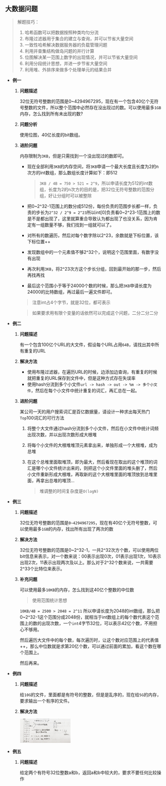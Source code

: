 ## 大数据问题

> 解题技巧：
>
> 1. 哈希函数可以把数据按照种类均匀分流
> 2. 布隆过滤器用于集合的建立与查询，并可以节省大量空间
> 3. 一致性哈希解决数据服务器的负载管理问题
> 4. 利用并查集结构做岛问题的并行计算
> 5. 位图解决某一范围上数字的出现情况，并可以节省大量空间
> 6. 利用分段统计思想，并进一步节省大量空间
> 7. 利用堆、外排序来做多个处理单元的结果合并

* **例一**

  1. **问题描述**

     32位无符号整数的范围是0~4294967295，现在有一个包含40亿个无符号整数的文件，所以整个范围中必然存在没出现过的数。可以使用最多`1GB`内存，怎么找到所有未出现的数?

  2. **问题分析**

     使用位图，40亿长度的bit数组。

  3. **进阶问题**

     内存限制为`3KB`，但是只需找到一个没出现过的数即可。

     * 现在全部利用`3KB`的内存空间，将`3KB`申请一个最大长度且长度为2的n次方的int数组，那么数组长度计算如下：即512

       > `3KB / 4B = 750 > 521 = 2^9`，所以申请长度为512的int数组，长度为2的n次方的目的是，把32位无符号整数的范围分组，好让分组时可以被整除

     * 把0~2^32-1范围上的数分成512份，每份负责的范围步长都一样，负责的步长为`2^32 / 2^9 = 2^23`所以int[0]负责看0~2^23-1范围上的数是不是都出现了，这里就算重合导致认为都出现了也没关系，因为肯定有一组数量不够，我们找到一组就可以了。

     * 对所有的数遍历，然后对每个数字除以2^23，余数就是下标位置，该下标位置++

     * 发现数组中的一个元素值不够2^32个，说明这个范围里面，有数字没有出现

     * 再次利用`3KB`，将2^23次方这个步长分组，回到最开始的那一步，然后再找再找

     * 最后这个范围小于等于24000个数的时候，那么把`3KB`申请长度为24000的比特数组，再过最后一遍文件即可。

     > 注意int占4个字节，就是32位，都可表示

     > 如果要求用有限个变量的话依然可以完成这个问题，二分二分二分
  
* **例二**

  1. **问题描述**

     有一个包含100亿个URL的大文件，假设每个URL占用`64B`，请找出其中所有重复的URL

  2. **解决方法**

     * 使用布隆过滤器，在遍历URL的时候，边添加边查询，有重复的时候就把重复的URL保存到文件中，但是这种方式存在失误率
     * 使用hash分流到多个小文件`url -> hash -> out -> %m -> 多个小文件`，然后在每个小文件中统计重复的词汇，再汇总在一起。

  3. **进阶问题**

     某公司一天的用户搜索词汇是百亿数据量，请设计一种求出每天热门`Top`100词汇的可行方法

     1. 将整个大文件通过hash分流到多个小文件，然后在小文件中统计词频出现次数，并以出现次数形成大根堆

     2. 将每个小文件的大根堆堆顶元素拿出来，单独形成一个大根堆，成为总堆

     3. 在这个总堆里面取堆顶，即为最大，然后看现在取出的这个堆顶的词汇是哪个小文件统计出来的，则把这个小文件里面的堆头删了，然后小文件重新形成大根堆，再取新的这个大根堆里面的堆顶放到总堆里面，再拿出总堆的堆顶...

        > 堆调整的时间复杂度是`O(logN)`

* **例三**

  1. **问题描述**

     32位无符号整数的范围是`0~4294967295`，现在有40亿个无符号整数，可以使用最多`1GB`的内存，找出所有出现了两次的数

  2. **解决方法**

     32位无符号整数的范围是0~2^32-1，一共2^32次方个数，可以使用两位bit信息来表示，对一个数来说：00表示出现0次，01表示出现1次，10表示出现2次，11表示出现两次及以上。那么对于2^32个数来说，一共需要2^33个比特位来表示。

  3. **补充问题**

     可以使用最多`10KB`的内存，怎么找到这40亿个整数的中位数

     > 使用范围统计思想

     `10KB/4B = 2500 > 2048 = 2^11`  所以申请长度为2048的int数组，那么把0~2^32-1这个范围分成2048份，就相当于int数组上的每个数代表这个范围上的数的出现次数，一个`int`4字节32位，可以表示42亿个数，不用担心不够用。

     然后遍历大文件中的每个数，每次遍历时，让这个数对应范围上的代表值++，那么中位数就是求第20亿个数，可以通过前面的累加，看这个数在哪个范围上。

     然后再来。

* **例四**

  1. **问题描述**

     给`10G`的文件，里面都是有符号的整数，但是是乱序的，现在给`5G`的内存，要求输出一个有序的文件。

  2. **解决方法**

     <img src="./img/dsj1.jpg" alt="dsj1" style="zoom:16%;" />

     

* **例五**

  1. **问题描述**

     给定两个有符号32位整数a和b，返回a和b中较大的，要求不要任何比较操作

 

